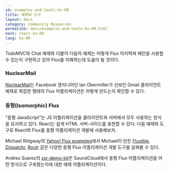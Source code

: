 ```yaml
---
id: examples-and-tools-ko-KR
title: 예제와 도구
layout: docs
category: Community Resources
permalink: docs/examples-and-tools-ko-KR.html
next: react-ko-KR
lang: ko-KR
---
```


TodoMVC와 Chat 예제와 더불어 다음의 예제는 어떻게 Flux 아키텍쳐 패턴을 사용할 수 있는지 구현하고 있어 Flux를 이해하는데 도움이 될 것이다.

### NuclearMail

[NuclearMail](https://github.com/ianobermiller/nuclearmail)는 Facebook 엔지니어인 Ian Obermiller가 선보인 Gmail 클라이언트 예제로 복잡한 형태의 Flux 어플리케이션은 어떻게 만드는지 확인할 수 있다.

### 동형(Isomorphic) Flux

"동형 JavaScript"는 JS 어플리케이션을 클라이언트와 서버에서 모두 사용하는 방식을 묘사하고 있다. React는 쉽게 HTML 서버-사이드를 표현할 수 있다. 다음 예제와 도구로 React와 Flux를 동형 어플리케이션 개발에 사용해보자.

Michael Ridgway의 [Yahoo! Flux examples](https://github.com/yahoo/flux-examples)에서 Michael이 만든 [Fluxible](https://github.com/yahoo/fluxible), [Dispatchr](https://github.com/yahoo/dispatchr), [Routr](https://github.com/yahoo/routr) 같은 다양한 동형 Flux 어플리케이션 개발 도구를 살펴볼 수 있다. 

Andres Suarez의 [ssr-demo-kit](https://github.com/zertosh/ssr-demo-kit)은 SoundCloud에서 동형 Flux 어플리케이션을 어떤 방식으로 구축했는지에 대한 예제 어플리케이션이다.
